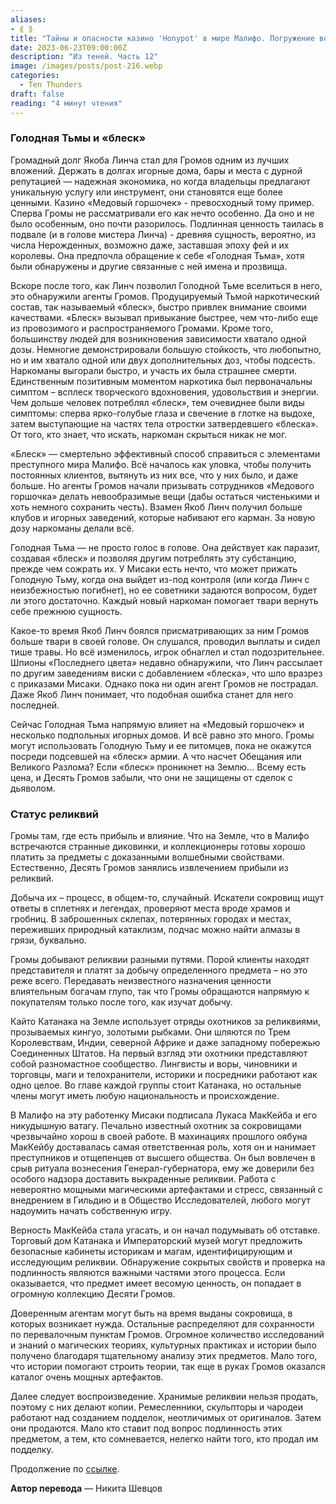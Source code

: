```yaml
---
aliases: 
- ⟪ ⟫
title: "Тайны и опасности казино 'Honypot' в мире Малифо. Погружение во мрак наркотического состава 'блеск', привлекающего своими качествами и проклятием зависимости. Разрушительные последствия и темная сущность, ищущая новые жертвы"
date: 2023-06-23T09:00:00Z
description: "Из теней. Часть 12"
image: /images/posts/post-216.webp
categories: 
  - Ten Thunders
draft: false
reading: "4 минут чтения"
---
```


### Голодная Тьмы и «блеск»

Громадный долг Якоба Линча стал для Громов одним из лучших вложений. Держать в долгах игорные дома, бары и места с дурной репутацией — надежная экономика, но когда владельцы предлагают уникальную услугу или инструмент, они становятся еще более ценными. Казино «Медовый горшочек» - превосходный тому пример. Сперва Громы не рассматривали его как нечто особенно. Да оно и не было особенным, оно почти разорилось. Подлинная ценность таилась в подвале (и в голове мистера Линча) - древняя сущность, вероятно, из числа Нерожденных, возможно даже, заставшая эпоху фей и их королевы. Она предпочла обращение к себе «Голодная Тьма», хотя были обнаружены и другие связанные с ней имена и прозвища.

Вскоре после того, как Линч позволил Голодной Тьме вселиться в него, это обнаружили агенты Громов. Продуцируемый Тьмой наркотический состав, так называемый «блеск», быстро привлек внимание своими качествами. «Блеск» вызывал привыкание быстрее, чем что-либо еще из провозимого и распространяемого Громами. Кроме того, большинству людей для возникновения зависимости хватало одной дозы. Немногие демонстрировали большую стойкость, что любопытно, но и им хватало одной или двух дополнительных доз, чтобы подсесть. Наркоманы выгорали быстро, и участь их была страшнее смерти. Единственным позитивным моментом наркотика был первоначальны симптом – всплеск творческого вдохновения, удовольствия и энергии. Чем дольше человек потреблял «блеск», тем очевиднее были виды симптомы: сперва ярко-голубые глаза и свечение в глотке на выдохе, затем выступающие на частях тела отростки затвердевшего «блеска». От того, кто знает, что искать, наркоман скрыться никак не мог.

«Блеск» — смертельно эффективный способ справиться с элементами преступного мира Малифо. Всё началось как уловка, чтобы получить постоянных клиентов, вытянуть из них все, что у них было, и даже больше. Но агенты Громов начали призывать сотрудников «Медового горшочка» делать невообразимые вещи (дабы остаться чистенькими и хоть немного сохранить честь). Взамен Якоб Линч получил больше клубов и игорных заведений, которые набивают его карман. За новую дозу наркоманы делали всё.

Голодная Тьма — не просто голос в голове. Она действует как паразит, создавая «блеск» и позволяя другим потреблять эту субстанцию, прежде чем сожрать их. У Мисаки есть нечто, что может прижать Голодную Тьму, когда она выйдет из-под контроля (или когда Линч с неизбежностью погибнет), но ее советники задаются вопросом, будет ли этого достаточно. Каждый новый наркоман помогает твари вернуть себе прежнюю сущность.

Какое-то время Якоб Линч боялся присматривающих за ним Громов больше твари в своей голове. Он слушался, проводил выплаты и сидел тише травы. Но всё изменилось, игрок обнаглел и стал подозрительнее. Шпионы «Последнего цвета» недавно обнаружили, что Линч рассылает по другим заведениям виски с добавлением «блеска», что шло вразрез с приказами Мисаки. Однако пока ни один агент Громов не пострадал. Даже Якоб Линч понимает, что подобная ошибка станет для него последней.

Сейчас Голодная Тьма напрямую влияет на «Медовый горшочек» и несколько подпольных игорных домов. И всё равно это много. Громы могут использовать Голодную Тьму и ее питомцев, пока не окажутся посреди подсевшей на «блеск» армии. А что насчет Обещания или Великого Разлома? Если «блеск» проникнет на Землю... Всему есть цена, и Десять Громов забыли, что они не защищены от сделок с дьяволом.

### Статус реликвий

Громы там, где есть прибыль и влияние. Что на Земле, что в Малифо встречаются странные диковинки, и коллекционеры готовы хорошо платить за предметы с доказанными волшебными свойствами. Естественно, Десять Громов занялись извлечением прибыли из реликвий.

Добыча их – процесс, в общем-то, случайный. Искатели сокровищ ищут ответы в сплетнях и легендах, проверяют места вроде храмов и гробниц. В заброшенных склепах, потерянных городах и местах, переживших природный катаклизм, подчас можно найти алмазы в грязи, буквально.

Громы добывают реликвии разными путями. Порой клиенты находят представителя и платят за добычу определенного предмета – но это реже всего. Передавать неизвестного назначения ценности влиятельным богачам глупо, так что Громы обращаются напрямую к покупателям только после того, как изучат добычу.

Кайто Катанака на Земле использует отряды охотников за реликвиями, прозываемых кингуо, золотыми рыбками. Они шляются по Трем Королевствам, Индии, северной Африке и даже западному побережью Соединенных Штатов. На первый взгляд эти охотники представляют собой разномастное сообщество. Лингвисты и воры, чиновники и торговцы, маги и телохранители, историки и посредники работают как одно целое. Во главе каждой группы стоит Катанака, но остальные члены могут иметь любую национальность и происхождение.

В Малифо на эту работенку Мисаки подписала Лукаса МакКейба и его никудышную ватагу. Печально известный охотник за сокровищами чрезвычайно хорош в своей работе. В махинациях прошлого оябуна МакКейбу доставалась самая ответственная роль, хотя он и нанимает преступников и отщепенцев от высшего общества. Он был вовлечен в срыв ритуала вознесения Генерал-губернатора, ему же доверили без особого надзора доставить выкраденные реликвии. Работа с невероятно мощными магическими артефактами и стресс, связанный с внедрением в Гильдию и в Общество Исследователей, любого могут надоумить начать собственную игру.

Верность МакКейба стала угасать, и он начал подумывать об отставке. Торговый дом Катанака и Императорский музей могут предложить безопасные кабинеты историкам и магам, идентифицирующим и исследующим реликвии. Обнаружение сокрытых свойств и проверка на подлинность являются важными частями этого процесса. Если оказывается, что предмет имеет весомую ценность, он попадает в огромную коллекцию Десяти Громов.

Доверенным агентам могут быть на время выданы сокровища, в которых возникает нужда. Остальные распределяют для сохранности по перевалочным пунктам Громов. Огромное количество исследований и знаний о магических теориях, культурных практиках и истории было получено благодаря тщательному анализу этих предметов. Мало того, что истории помогают строить теории, так еще в руках Громов оказался каталог очень мощных артефактов.

Далее следует воспроизведение. Хранимые реликвии нельзя продать, поэтому с них делают копии. Ремесленники, скульпторы и чародеи работают над созданием подделок, неотличимых от оригиналов. Затем они продаются. Мало кто ставит под вопрос подлинность этих предметом, а тем, кто сомневается, нелегко найти того, кто продал им подделку.


Продолжение по [ссылке](http://malifaux.vercel.app/posts/post-217).

**Автор перевода** — Никита Шевцов

